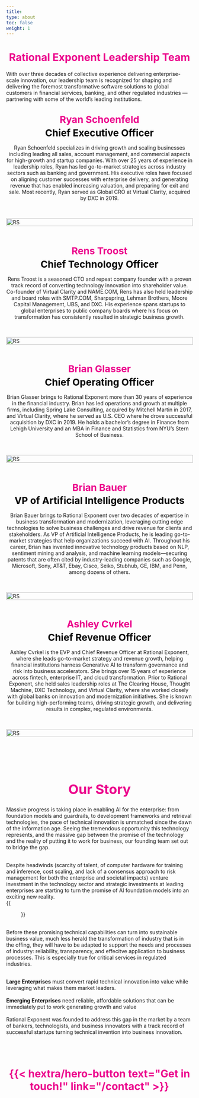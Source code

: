 ```yaml
---
title: 
type: about
toc: false
weight: 1
---
```


<h1 style="text-align: center; color: #ec008c; font-weight: bold;">Rational Exponent Leadership Team</h1>


With over three decades of collective experience delivering enterprise-scale innovation, our leadership team is recognized for shaping and delivering the foremost transformative software solutions to global customers in financial services, banking, and other regulated industries — partnering with some of the world’s leading institutions.
<br>
<br>
  <!-- Person 1 -->

<div style="display: flex; align-items: center; justify-content: space-between; gap: 2rem; flex-wrap: wrap;">
  <!-- Text Column -->
  <div style="flex: 1; min-width: 300px;">
    <div style="text-align: center;">
      <div style="color: #ec008c; font-weight: bold; font-size: 26px;">Ryan Schoenfeld</div>
      <div style="color: black; font-weight: bold; font-size: 26px; margin-top: 0.3rem;">Chief Executive Officer</div>
    </div>
    <p style="margin-top: 1rem; text-align: center;">
      Ryan Schoenfeld specializes in driving  growth and scaling businesses including leading all sales, account management, and commercial aspects for high-growth and startup companies. With over 25 years of experience in leadership roles, Ryan has led go-to-market strategies across industry sectors such as banking and government. His executive roles have focused on aligning customer successes with enterprise delivery, and generating revenue that has enabled increasing valuation, and preparing for exit and sale. Most recently, Ryan served as Global CRO at Virtual Clarity, acquired by DXC in 2019.
    </p>
  </div>

 
<!-- Image Column -->
<div style="flex: 1; min-width: 300px;">
  <a href="https://www.linkedin.com/in/ryan-s-9501969" target="_blank" rel="noopener noreferrer">
    <img src="RS-hs.jpg" alt="RS" style="width: 100%; height: auto;" />
  </a>
</div>



  </div>
</div>
<br>
<br>
<br>
  <!-- Person 2-->

<div style="display: flex; align-items: center; justify-content: space-between; gap: 2rem; flex-wrap: wrap;">
  <!-- Text Column -->
  <div style="flex: 1; min-width: 300px;">
    <div style="text-align: center;">
      <div style="color: #ec008c; font-weight: bold; font-size: 26px;">Rens Troost</div>
      <div style="color: black; font-weight: bold; font-size: 26px; margin-top: 0.3rem;">Chief Technology Officer</div>
    </div>
    <p style="margin-top: 1rem; text-align: center;">
      Rens Troost is a seasoned CTO and repeat company founder with a proven track record of converting technology innovation into shareholder value. Co-founder of Virtual Clarity and NAME.COM, Rens has also held leadership and board roles with SMTP.COM, Sharpspring, Lehman Brothers, Moore Capital Management, UBS, and DXC. His experience spans startups to global enterprises to public company boards where his focus on transformation has consistently resulted in strategic business growth. 
    </p>
  </div>

 
<!-- Image Column -->
<div style="flex: 1; min-width: 300px;">
  <a href="https://www.linkedin.com/in/renstroost"
target="_blank" rel="noopener noreferrer">
    <img src="RT-hs.jpg" alt="RS" style="width: 100%; height: auto;" />
  </a>
  <br>
<br>
</div>

<!-- Person 3 -->

<div style="display: flex; align-items: center; justify-content: space-between; gap: 2rem; flex-wrap: wrap;">

  <!-- Text Column -->
  <div style="flex: 1; min-width: 300px;">
    <div style="text-align: center;">
      <div style="color: #ec008c; font-weight: bold; font-size: 26px;">Brian Glasser</div>
      <div style="color: black; font-weight: bold; font-size: 26px; margin-top: 0.3rem;">Chief Operating Officer</div>
    </div>
    <p style="margin-top: 1rem; text-align: center;">
      Brian Glasser brings to Rational Exponent more than 30 years of experience in the financial industry. Brian has led operations and growth at multiple firms, including Spring Lake Consulting, acquired by Mitchell Martin in 2017, and Virtual Clarity, where he served as U.S. CEO where he drove successful acquisition by DXC in 2019. He holds a bachelor’s degree in Finance from Lehigh University and an MBA in Finance and Statistics from NYU’s Stern School of Business.
    </p>
  </div>

 
<!-- Image Column -->
<div style="flex: 1; min-width: 300px;">
  <a href="https://www.linkedin.com/in/ryan-s-9501969" target="_blank" rel="noopener noreferrer">
    <img src="BG-hs.jpg" alt="RS" style="width: 100%; height: auto;" />
  </a>
</div>



  </div>
</div>
<br>
<br>
<br>
  <!-- Person 4-->

<div style="display: flex; align-items: center; justify-content: space-between; gap: 2rem; flex-wrap: wrap;">
  <!-- Text Column -->
  <div style="flex: 1; min-width: 300px;">
    <div style="text-align: center;">
      <div style="color: #ec008c; font-weight: bold; font-size: 26px;">Brian Bauer</div>
      <div style="color: black; font-weight: bold; font-size: 26px; margin-top: 0.3rem;">VP of Artificial Intelligence Products</div>
    </div>
    <p style="margin-top: 1rem; text-align: center;">
      Brian Bauer brings to Rational Exponent over two decades of expertise in business transformation and modernization, leveraging cutting edge technologies to solve business challenges and drive revenue for clients and stakeholders. As VP of Artificial Intelligence Products, he is leading go-to-market strategies that help organizations succeed with AI. Throughout his career, Brian has invented innovative technology products based on NLP, sentiment mining and analysis, and machine learning models—securing patents that are often cited by industry-leading companies such as Google, Microsoft, Sony, AT&T, Ebay, Cisco, Seiko, Stubhub, GE, IBM, and Penn, among dozens of others.
    </p>
  </div>

 
<!-- Image Column -->
<div style="flex: 1; min-width: 300px;">
  <a href="https://www.linkedin.com/in/renstroost"
target="_blank" rel="noopener noreferrer">
    <img src="BB-hs.jpg" alt="RS" style="width: 100%; height: auto;" />
  </a>
  <br>
<br>

</div>

<!-- Person 5 -->

<div style="display: flex; align-items: center; justify-content: space-between; gap: 2rem; flex-wrap: wrap;">
  <!-- Text Column -->
  <div style="flex: 1; min-width: 300px;">
    <div style="text-align: center;">
      <div style="color: #ec008c; font-weight: bold; font-size: 26px;">Ashley Cvrkel</div>
      <div style="color: black; font-weight: bold; font-size: 26px; margin-top: 0.3rem;">Chief Revenue Officer</div>
    </div>
    <p style="margin-top: 1rem; text-align: center;">
      Ashley Cvrkel is the EVP and Chief Revenue Officer at Rational Exponent, where she leads go-to-market strategy and revenue growth, helping financial institutions harness Generative AI to transform governance and risk into business accelerators.
      She brings over 15 years of experience across fintech, enterprise IT, and cloud transformation. Prior to Rational Exponent, she held sales leadership roles at The Clearing House, Thought Machine, DXC Technology, and Virtual Clarity, where she worked closely with global banks on innovation and modernization initiatives.
      She is known for building high-performing teams, driving strategic growth, and delivering results in complex, regulated environments.
    </p>
  </div>

 
<!-- Image Column -->
<div style="flex: 1; min-width: 300px;">
  <a href="https://www.linkedin.com/in/ryan-s-9501969" target="_blank" rel="noopener noreferrer">
    <img src="AC-hs.jpg" alt="RS" style="width: 100%; height: auto;" />
  </a>
</div>



  </div>
</div>
<br>
<br>
<br>


<br>

<h1 style="text-align: center; color: #ec008c; font-weight: bold; font-size: 36px;">Our Story</h1>


Massive progress is taking place in enabling AI for the enterprise: from foundation models and guardrails, to development frameworks and retrieval technologies, the pace of technical innovation is unmatched since the dawn of the information age. Seeing the tremendous opportunity this technology represents, and the massive gap between the promise of the technology and the reality of putting it to work for business, our founding team set out to bridge the gap.

<div class="hx-flex hx-items-center">
<div>
<br>
Despite headwinds (scarcity of talent, of computer hardware for training and inference, cost scaling, and lack of a consensus approach to risk management for both the enterprise and societal impacts) venture investment in the technology sector and strategic investments at leading enterprises are starting to turn the promise of AI foundation models into an exciting new reality.
</div>
<div class="hx-mx-4" >
{{<figure 
   src="/images/rocket.png"
   alt="friendly productive robot"
>}}
</div>
</div>
<br>
Before these promising technical capabilities can turn into sustainable business value, much less herald the transformation of industry that is in the offing, they will have to be adapted to support the needs and processes of industry: reliability, transparency, and effecitve application to business processes. This is especially true for critical services in regulated industries.


<br>
<br>

__Large Enterprises__ must convert rapid technical innovation into value while leveraging what makes them market leaders.  
<br>
__Emerging Enterprises__ need reliable, affordable solutions that can be immediately put to work generating growth and value
<br>
<br>
Rational Exponent was founded to address this gap in the market by a team of bankers, technologists, and business innovators with a track record of successful startups turning technical invention into business innovation.

</div>
</div>
<br>


<br>

<h1 style="text-align: center; color: #ec008c; font-weight: bold;">{{< hextra/hero-button text="Get in touch!" link="/contact" >}}</h1>

